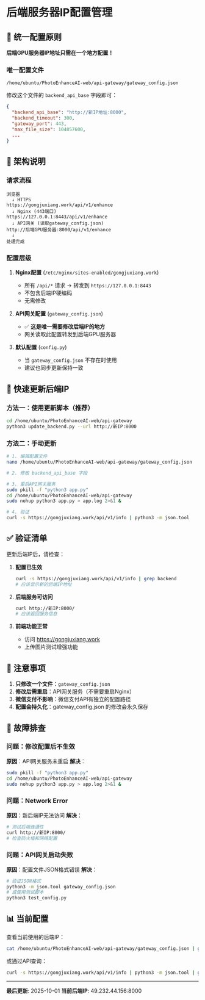 # 后端服务器IP配置管理

## 📍 统一配置原则

**后端GPU服务器IP地址只需在一个地方配置！**

### 唯一配置文件
```
/home/ubuntu/PhotoEnhanceAI-web/api-gateway/gateway_config.json
```

修改这个文件的 `backend_api_base` 字段即可：
```json
{
  "backend_api_base": "http://新IP地址:8000",
  "backend_timeout": 300,
  "gateway_port": 443,
  "max_file_size": 104857600,
  ...
}
```

## 🔄 架构说明

### 请求流程
```
浏览器
  ↓ HTTPS
https://gongjuxiang.work/api/v1/enhance
  ↓ Nginx (443端口)
https://127.0.0.1:8443/api/v1/enhance
  ↓ API网关 (读取gateway_config.json)
http://后端GPU服务器:8000/api/v1/enhance
  ↓
处理完成
```

### 配置层级

1. **Nginx配置** (`/etc/nginx/sites-enabled/gongjuxiang.work`)
   - 所有 `/api/*` 请求 → 转发到 `https://127.0.0.1:8443`
   - 不包含后端IP硬编码
   - 无需修改

2. **API网关配置** (`gateway_config.json`)
   - ✅ **这是唯一需要修改后端IP的地方**
   - 网关读取此配置转发到后端GPU服务器

3. **默认配置** (`config.py`)
   - 当 `gateway_config.json` 不存在时使用
   - 建议也同步更新保持一致

## 🚀 快速更新后端IP

### 方法一：使用更新脚本（推荐）
```bash
cd /home/ubuntu/PhotoEnhanceAI-web/api-gateway
python3 update_backend.py --url http://新IP:8000
```

### 方法二：手动更新
```bash
# 1. 编辑配置文件
nano /home/ubuntu/PhotoEnhanceAI-web/api-gateway/gateway_config.json

# 2. 修改 backend_api_base 字段

# 3. 重启API网关服务
sudo pkill -f "python3 app.py"
cd /home/ubuntu/PhotoEnhanceAI-web/api-gateway
sudo nohup python3 app.py > app.log 2>&1 &

# 4. 验证
curl -s https://gongjuxiang.work/api/v1/info | python3 -m json.tool
```

## ✅ 验证清单

更新后端IP后，请检查：

1. **配置已生效**
   ```bash
   curl -s https://gongjuxiang.work/api/v1/info | grep backend
   # 应该显示新的后端IP地址
   ```

2. **后端服务可访问**
   ```bash
   curl http://新IP:8000/
   # 应该返回服务信息
   ```

3. **前端功能正常**
   - 访问 https://gongjuxiang.work
   - 上传图片测试增强功能

## 📝 注意事项

1. **只修改一个文件**：`gateway_config.json`
2. **修改后需重启**：API网关服务（不需要重启Nginx）
3. **微信支付不影响**：微信支付API有独立的配置路径
4. **配置会持久化**：gateway_config.json 的修改会永久保存

## 🔧 故障排查

### 问题：修改配置后不生效
**原因**：API网关服务未重启
**解决**：
```bash
sudo pkill -f "python3 app.py"
cd /home/ubuntu/PhotoEnhanceAI-web/api-gateway
sudo nohup python3 app.py > app.log 2>&1 &
```

### 问题：Network Error
**原因**：新后端IP无法访问
**解决**：
```bash
# 测试后端连通性
curl http://新IP:8000/
# 检查防火墙和网络配置
```

### 问题：API网关启动失败
**原因**：配置文件JSON格式错误
**解决**：
```bash
# 验证JSON格式
python3 -m json.tool gateway_config.json
# 或使用测试脚本
python3 test_config.py
```

## 📊 当前配置

查看当前使用的后端IP：
```bash
cat /home/ubuntu/PhotoEnhanceAI-web/api-gateway/gateway_config.json | grep backend_api_base
```

或通过API查询：
```bash
curl -s https://gongjuxiang.work/api/v1/info | python3 -m json.tool | grep backend
```

---

**最后更新**: 2025-10-01
**当前后端IP**: 49.232.44.156:8000

